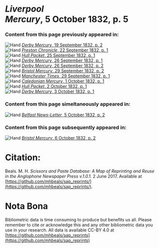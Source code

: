 # *Liverpool Mercury*, 5 October 1832, p. 5  
  
### Content from this page previously appeared in:  
![Hand](http://scissorsandpaste.net/wp-content/uploads/2017/06/smallhandpointer.png) [*Derby Mercury*, 19 September 1832, p. 2](https://mhbeals.github.io/sap_html/Derby-Mercury/Derby-Mercury-19-September-1832-p-2)  
![Hand](http://scissorsandpaste.net/wp-content/uploads/2017/06/smallhandpointer.png) [*Preston Chronicle*, 22 September 1832, p. 1](https://mhbeals.github.io/sap_html/Preston-Chronicle/Preston-Chronicle-22-September-1832-p-1)  
![Hand](http://scissorsandpaste.net/wp-content/uploads/2017/06/smallhandpointer.png) [*Hull Packet*, 25 September 1832, p. 1](https://mhbeals.github.io/sap_html/Hull-Packet/Hull-Packet-25-September-1832-p-1)  
![Hand](http://scissorsandpaste.net/wp-content/uploads/2017/06/smallhandpointer.png) [*Derby Mercury*, 26 September 1832, p. 1](https://mhbeals.github.io/sap_html/Derby-Mercury/Derby-Mercury-26-September-1832-p-1)  
![Hand](http://scissorsandpaste.net/wp-content/uploads/2017/06/smallhandpointer.png) [*Derby Mercury*, 26 September 1832, p. 2](https://mhbeals.github.io/sap_html/Derby-Mercury/Derby-Mercury-26-September-1832-p-2)  
![Hand](http://scissorsandpaste.net/wp-content/uploads/2017/06/smallhandpointer.png) [*Bristol Mercury*, 29 September 1832, p. 2](https://mhbeals.github.io/sap_html/Bristol-Mercury/Bristol-Mercury-29-September-1832-p-2)  
![Hand](http://scissorsandpaste.net/wp-content/uploads/2017/06/smallhandpointer.png) [*Manchester Times*, 29 September 1832, p. 1](https://mhbeals.github.io/sap_html/Manchester-Times/Manchester-Times-29-September-1832-p-1)  
![Hand](http://scissorsandpaste.net/wp-content/uploads/2017/06/smallhandpointer.png) [*Caledonian Mercury*, 1 October 1832, p. 1](https://mhbeals.github.io/sap_html/Caledonian-Mercury/Caledonian-Mercury-1-October-1832-p-1)  
![Hand](http://scissorsandpaste.net/wp-content/uploads/2017/06/smallhandpointer.png) [*Hull Packet*, 2 October 1832, p. 1](https://mhbeals.github.io/sap_html/Hull-Packet/Hull-Packet-2-October-1832-p-1)  
![Hand](http://scissorsandpaste.net/wp-content/uploads/2017/06/smallhandpointer.png) [*Derby Mercury*, 3 October 1832, p. 1](https://mhbeals.github.io/sap_html/Derby-Mercury/Derby-Mercury-3-October-1832-p-1)  
  
### Content from this page simeltaneously appeared in:  
![Hand](http://scissorsandpaste.net/wp-content/uploads/2017/06/smallhandpointer.png) [*Belfast News-Letter*, 5 October 1832, p. 2](https://mhbeals.github.io/sap_html/Belfast-News-Letter/Belfast-News-Letter-5-October-1832-p-2)  
  
### Content from this page subsequently appeared in:  
![Hand](http://scissorsandpaste.net/wp-content/uploads/2017/06/smallhandpointer.png) [*Bristol Mercury*, 6 October 1832, p. 2](https://mhbeals.github.io/sap_html/Bristol-Mercury/Bristol-Mercury-6-October-1832-p-2)  


# Citation: 

Beals. M. H. *Scissors and Paste Database: A Map of Reprinting and Reuse in the Anglophone Newspaper Press v.1.0.1.* 2 June 2017. Available at [https://github.com/mhbeals/sap_reprints/](https://github.com/mhbeals/sap_reprints/). 

# Nota Bona

Bibliometric data is time consuming to produce but benefits us all. Please remember to cite or acknowledge this and any other bibliometric data you use in your research. All data is available CC-BY 4.0 at [https://github.com/mhbeals/sap_reprints](https://github.com/mhbeals/sap_reprints)